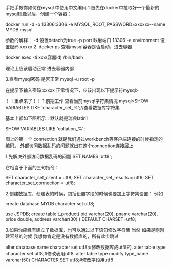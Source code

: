手把手教你如何在mysql 中使用中文编码
1.首先在docker中拉取好一个最新的mysql镜像以后，创建一个容器：


docker run  -d -p 13306:3306 -e MYSQL_ROOT_PASSWORD=xxxxxx--name MYDB mysql

参数的解释：
-d 设置detach为true
-p port 映射端口 13306
-e environment 设置密码 xxxxx
2. docker ps 查看mysql容器是否启动，进去容器


docker exec -ti xxx(容器id) /bin/bash

理论上应该启动正常 进去容器内部

3.查看mysql密码 是否正常
mysql -u root -p

在提示下输入密码 xxxxx 正常情况下，应该出现以下提示符mysql>



！！重点来了！！
1.前期工作 查看当前mysql字符集情况
mysql>SHOW VARIABLES LIKE 'character_set_%';//查看数据库字符集

基本上都如下图所示：默认就是瑞典latin1 


 SHOW VARIABLES LIKE 'collation_%';


图上的第一个 connection 就是我们通过workbench等客户端连接的时候指定的编码。 
外部访问数据乱码的问题就出在这个connection连接层上

1.先解决外部访问数据乱码的问题
SET NAMES 'utf8';

它相当于下面的三句指令：

SET character_set_client = utf8;
SET character_set_results = utf8;
SET character_set_connection = utf8;

2.创建数据库，创建表的时候，包括设置字段的时候也要加上字符集设置：
例如

create database MYDB character set utf8;

use JSPDB;
create table  t_product(
pid     varchar(20),
pname    varchar(20),
price    double,
address   varchar(30)
) DEFAULT CHARSET=utf8;

3.如果你应经有建立了数据库，也可以通过以下语句修改字符集
当然 如果是刚刚建容器的时候 我想你肯定是没有数据库的，所有此步跳过

alter database name character set utf8;#修改数据库成utf8的.
alter table type character set utf8;#修改表用utf8.
alter table type modify type_name varchar(50) CHARACTER SET utf8;#修改字段用utf8


